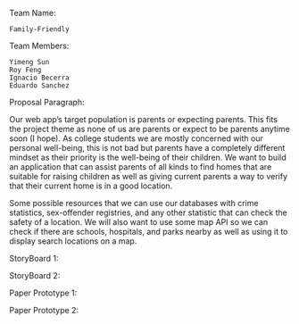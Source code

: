 Team Name: 
	
	Family-Friendly

Team Members:

	Yimeng Sun  		
	Roy Feng     	
	Ignacio Becerra 	
	Eduardo Sanchez 	

Proposal Paragraph:

Our web app’s target population is parents or expecting parents. This fits the project theme as none of us are parents or expect to be parents anytime soon (I hope). As college students we are mostly concerned with our personal well-being, this is not bad but parents have a completely different mindset as their priority is the well-being of their children. We want to build an application that can assist parents of all kinds to find homes that are suitable for raising children as well as giving current parents a way to verify that their current home is in a good location.

Some possible resources that we can use our databases with crime statistics, sex-offender registries, and any other statistic that can check the safety of a location. We will also want to use some map API so we can check if there are schools, hospitals, and parks nearby as well as using it to display search locations on a map.

StoryBoard 1:



StoryBoard 2:


Paper Prototype 1:



Paper Prototype 2:

